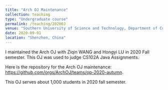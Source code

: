 ```yaml
---
title: "Arch OJ Maintenance"
collection: teaching
type: "Undergraduate course"
permalink: /teaching/2020OJ
venue: "Southern University of Science and Technology, Department of Computer Science and Engineering"
date: 2020-09-01
location: "Shenzhen, China"
---
```


I maintained the Arch OJ with Ziqin WANG and Hongyi LU in 2020 Fall semester. This OJ was used to judge CS102A Java Assignments.

Here is the repository for the Arch OJ maintenance: https://github.com/orgs/ArchOJ/teams/op-2020-autumn.

This OJ serves about 1,000 students in 2020 fall semester.